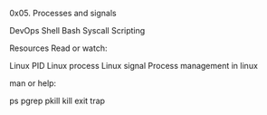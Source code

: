 0x05. Processes and signals

DevOps Shell Bash Syscall Scripting

Resources Read or watch:

Linux PID Linux process Linux signal Process management in linux

man or help:

ps pgrep pkill kill exit trap
